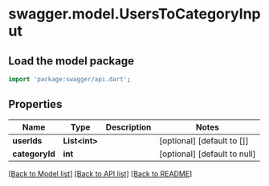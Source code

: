 # swagger.model.UsersToCategoryInput

## Load the model package
```dart
import 'package:swagger/api.dart';
```

## Properties
Name | Type | Description | Notes
------------ | ------------- | ------------- | -------------
**userIds** | **List&lt;int&gt;** |  | [optional] [default to []]
**categoryId** | **int** |  | [optional] [default to null]

[[Back to Model list]](../README.md#documentation-for-models) [[Back to API list]](../README.md#documentation-for-api-endpoints) [[Back to README]](../README.md)


